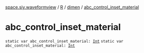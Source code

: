 [space.siy.waveformview](../../index.md) / [R](../index.md) / [dimen](index.md) / [abc_control_inset_material](./abc_control_inset_material.md)

# abc_control_inset_material

`static var abc_control_inset_material: `[`Int`](https://kotlinlang.org/api/latest/jvm/stdlib/kotlin/-int/index.html)
`static var abc_control_inset_material: `[`Int`](https://kotlinlang.org/api/latest/jvm/stdlib/kotlin/-int/index.html)